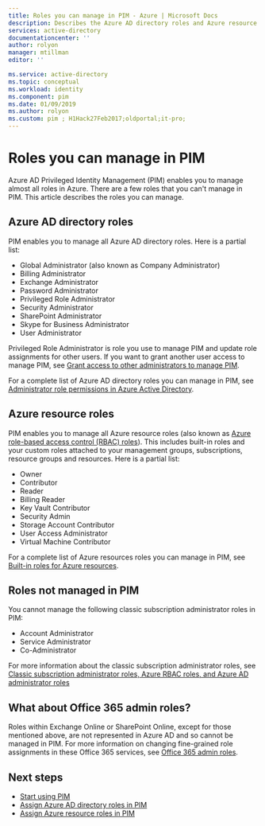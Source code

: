 ```yaml
---
title: Roles you can manage in PIM - Azure | Microsoft Docs
description: Describes the Azure AD directory roles and Azure resource roles you can manage in Azure AD Privileged Identity Management (PIM).
services: active-directory
documentationcenter: ''
author: rolyon
manager: mtillman
editor: ''

ms.service: active-directory
ms.topic: conceptual
ms.workload: identity
ms.component: pim
ms.date: 01/09/2019
ms.author: rolyon
ms.custom: pim ; H1Hack27Feb2017;oldportal;it-pro;
---
```


# Roles you can manage in PIM

Azure AD Privileged Identity Management (PIM) enables you to manage almost all roles in Azure. There are a few roles that you can't manage in PIM. This article describes the roles you can manage.

## Azure AD directory roles

PIM enables you to manage all Azure AD directory roles. Here is a partial list:

- Global Administrator (also known as Company Administrator)
- Billing Administrator
- Exchange Administrator
- Password Administrator
- Privileged Role Administrator
- Security Administrator
- SharePoint Administrator
- Skype for Business Administrator
- User Administrator

Privileged Role Administrator is role you use to manage PIM and update role assignments for other users. If you want to grant another user access to manage PIM, see [Grant access to other administrators to manage PIM](pim-how-to-give-access-to-pim.md).

For a complete list of Azure AD directory roles you can manage in PIM, see [Administrator role permissions in Azure Active Directory](../users-groups-roles/directory-assign-admin-roles.md).

## Azure resource roles

PIM enables you to manage all Azure resource roles (also known as [Azure role-based access control (RBAC) roles](../../role-based-access-control/overview.md)). This includes built-in roles and your custom roles attached to your management groups, subscriptions, resource groups and resources. Here is a partial list:

- Owner
- Contributor
- Reader
- Billing Reader
- Key Vault Contributor
- Security Admin
- Storage Account Contributor
- User Access Administrator
- Virtual Machine Contributor

For a complete list of Azure resources roles you can manage in PIM, see [Built-in roles for Azure resources](../../role-based-access-control/built-in-roles.md).

## Roles not managed in PIM

You cannot manage the following classic subscription administrator roles in PIM:

- Account Administrator
- Service Administrator
- Co-Administrator

For more information about the classic subscription administrator roles, see [Classic subscription administrator roles, Azure RBAC roles, and Azure AD administrator roles](../../role-based-access-control/rbac-and-directory-admin-roles.md)

## What about Office 365 admin roles?

Roles within Exchange Online or SharePoint Online, except for those mentioned above, are not represented in Azure AD and so cannot be managed in PIM. For more information on changing fine-grained role assignments in these Office 365 services, see [Office 365 admin roles](https://docs.microsoft.com/office365/admin/add-users/about-admin-roles).

## Next steps

- [Start using PIM](pim-getting-started.md)
- [Assign Azure AD directory roles in PIM](pim-how-to-add-role-to-user.md)
- [Assign Azure resource roles in PIM](pim-resource-roles-assign-roles.md)
